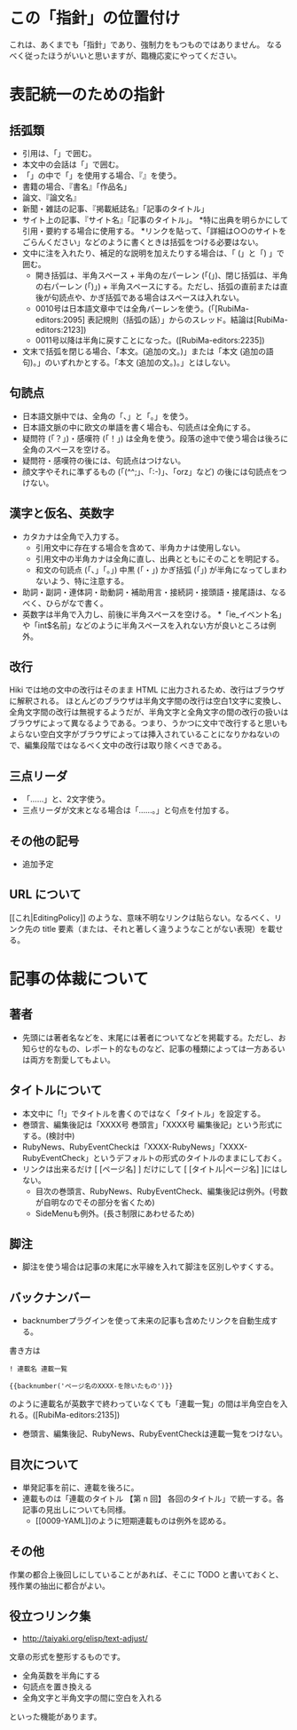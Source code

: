 # この「指針」の位置付け
これは、あくまでも「指針」であり、強制力をもつものではありません。
なるべく従ったほうがいいと思いますが、臨機応変にやってください。

# 表記統一のための指針
## 括弧類

* 引用は、「」で囲む。
* 本文中の会話は「」で囲む。
* 「」の中で「」を使用する場合、『』を使う。
* 書籍の場合、『書名』「作品名」
* 論文、『論文名』
* 新聞・雑誌の記事、『掲載紙誌名』「記事のタイトル」
* サイト上の記事、『サイト名』「記事のタイトル」。
    *特に出典を明らかにして引用・要約する場合に使用する。
    *リンクを貼って、「詳細は○○のサイトをごらんください」などのように書くときは括弧をつける必要はない。
* 文中に注を入れたり、補足的な説明を加えたりする場合は、「 (」と「) 」で囲む。
    * 開き括弧は、半角スペース + 半角の左パーレン (「(」)、閉じ括弧は、半角の右パーレン (「)」) + 半角スペースにする。ただし、括弧の直前または直後が句読点や、かぎ括弧である場合はスペースは入れない。
    * 0010号は日本語文章中では全角パーレンを使う。(「[RubiMa-editors:2095] 表記規則（括弧の話）」からのスレッド。結論は[RubiMa-editors:2123])
    * 0011号以降は半角に戻すことになった。([RubiMa-editors:2235])
* 文末で括弧を閉じる場合、「本文。(追加の文。)」または「本文 (追加の語句)。」のいずれかとする。「本文 (追加の文。)。」とはしない。

## 句読点
* 日本語文脈中では、全角の「、」と「。」を使う。
* 日本語文脈の中に欧文の単語を書く場合も、句読点は全角にする。
* 疑問符 (「？」)・感嘆符 (「！」) は全角を使う。段落の途中で使う場合は後ろに全角のスペースを空ける。
* 疑問符・感嘆符の後には、句読点はつけない。
* 顔文字やそれに準ずるもの (「(^^;」、「:-)」、「orz」など) の後には句読点をつけない。

## 漢字と仮名、英数字
* カタカナは全角で入力する。
    * 引用文中に存在する場合を含めて、半角カナは使用しない。
    * 引用文中の半角カナは全角に直し、出典とともにそのことを明記する。
    * 和文の句読点 (「、」「。」) 中黒 (「・」) かぎ括弧 (「」) が半角になってしまわないよう、特に注意する。
* 助詞・副詞・連体詞・助動詞・補助用言・接続詞・接頭語・接尾語は、なるべく、ひらがなで書く。
* 英数字は半角で入力し、前後に半角スペースを空ける。
    *「ie_イベント名」や「int$名前」などのように半角スペースを入れない方が良いところは例外。

## 改行
Hiki では地の文中の改行はそのまま HTML に出力されるため、改行はブラウザに解釈される。
ほとんどのブラウザは半角文字間の改行は空白1文字に変換し、全角文字間の改行は無視するようだが、半角文字と全角文字の間の改行の扱いはブラウザによって異なるようである。つまり、うかつに文中で改行すると思いもよらない空白文字がブラウザによっては挿入されていることになりかねないので、編集段階ではなるべく文中の改行は取り除くべきである。

## 三点リーダ
* 「……」と、2文字使う。
* 三点リーダが文末となる場合は「……。」と句点を付加する。

## その他の記号
* 追加予定

## URL について

[[これ|EditingPolicy]] のような、意味不明なリンクは貼らない。なるべく、リンク先の title 要素（または、それと著しく違うようなことがない表現）を載せる。


# 記事の体裁について
## 著者
* 先頭には著者名などを、末尾には著者についてなどを掲載する。ただし、お知らせ的なもの、レポート的なものなど、記事の種類によっては一方あるいは両方を割愛してもよい。

## タイトルについて
* 本文中に「!」でタイトルを書くのではなく「タイトル」を設定する。
* 巻頭言、編集後記は「XXXX号 巻頭言」「XXXX号 編集後記」という形式にする。(検討中)
* RubyNews、RubyEventCheckは「XXXX-RubyNews」「XXXX-RubyEventCheck」というデフォルトの形式のタイトルのままにしておく。
* リンクは出来るだけ [ [ページ名] ] だけにして [ [タイトル|ページ名] ]にはしない。
    * 目次の巻頭言、RubyNews、RubyEventCheck、編集後記は例外。(号数が自明なのでその部分を省くため)
    * SideMenuも例外。(長さ制限にあわせるため)

## 脚注
* 脚注を使う場合は記事の末尾に水平線を入れて脚注を区別しやすくする。

## バックナンバー
* backnumberプラグインを使って未来の記事も含めたリンクを自動生成する。

書き方は

    ! 連載名 連載一覧
    
    {{backnumber('ページ名のXXXX-を除いたもの')}}


のように連載名が英数字で終わっていなくても「連載一覧」の間は半角空白を入れる。([RubiMa-editors:2135])

* 巻頭言、編集後記、RubyNews、RubyEventCheckは連載一覧をつけない。

## 目次について
* 単発記事を前に、連載を後ろに。
* 連載ものは「連載のタイトル 【第 n 回】 各回のタイトル」で統一する。各記事の見出しについても同様。
    * [[0009-YAML]]のように短期連載ものは例外を認める。

## その他

作業の都合上後回しにしていることがあれば、そこに TODO と書いておくと、残作業の抽出に都合がよい。

## 役立つリンク集
* http://taiyaki.org/elisp/text-adjust/

文章の形式を整形するものです。

* 全角英数を半角にする
* 句読点を置き換える
* 全角文字と半角文字の間に空白を入れる

といった機能があります。
